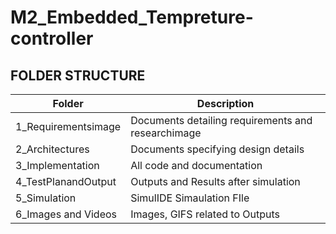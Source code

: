 
# M2_Embedded_Tempreture-controller


## FOLDER STRUCTURE

|Folder             |	   Description|
|---------------|------------------|
|1_Requirementsimage|	Documents detailing requirements and researchimage|
|2_Architectures	|Documents specifying design details|
|3_Implementation	|All code and documentation|
|4_TestPlanandOutput|	Outputs and Results after simulation|
|5_Simulation|	SimulIDE Simaulation FIle|
|6_Images and Videos	|Images, GIFS related to Outputs|




